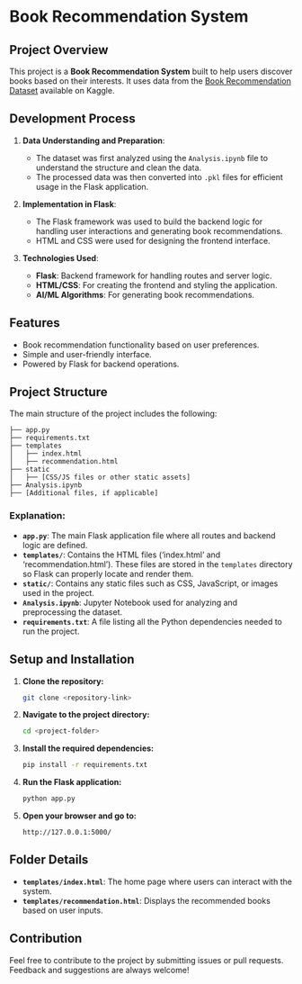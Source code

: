 # Book Recommendation System

## Project Overview
This project is a **Book Recommendation System** built to help users discover books based on their interests. It uses data from the [Book Recommendation Dataset](https://www.kaggle.com/datasets/arashnic/book-recommendation-dataset) available on Kaggle.

## Development Process
1. **Data Understanding and Preparation**:
   - The dataset was first analyzed using the `Analysis.ipynb` file to understand the structure and clean the data.
   - The processed data was then converted into `.pkl` files for efficient usage in the Flask application.

2. **Implementation in Flask**:
   - The Flask framework was used to build the backend logic for handling user interactions and generating book recommendations.
   - HTML and CSS were used for designing the frontend interface.

3. **Technologies Used**:
   - **Flask**: Backend framework for handling routes and server logic.
   - **HTML/CSS**: For creating the frontend and styling the application.
   - **AI/ML Algorithms**: For generating book recommendations.

## Features
- Book recommendation functionality based on user preferences.
- Simple and user-friendly interface.
- Powered by Flask for backend operations.

## Project Structure
The main structure of the project includes the following:

```
├── app.py
├── requirements.txt
├── templates
│   ├── index.html
│   ├── recommendation.html
├── static
│   ├── [CSS/JS files or other static assets]
├── Analysis.ipynb
├── [Additional files, if applicable]
```

### Explanation:
- **`app.py`**: The main Flask application file where all routes and backend logic are defined.
- **`templates/`**: Contains the HTML files (‘index.html’ and ‘recommendation.html’). These files are stored in the `templates` directory so Flask can properly locate and render them.
- **`static/`**: Contains any static files such as CSS, JavaScript, or images used in the project.
- **`Analysis.ipynb`**: Jupyter Notebook used for analyzing and preprocessing the dataset.
- **`requirements.txt`**: A file listing all the Python dependencies needed to run the project.

## Setup and Installation
1. **Clone the repository:**
   ```bash
   git clone <repository-link>
   ```

2. **Navigate to the project directory:**
   ```bash
   cd <project-folder>
   ```

3. **Install the required dependencies:**
   ```bash
   pip install -r requirements.txt
   ```

4. **Run the Flask application:**
   ```bash
   python app.py
   ```

5. **Open your browser and go to:**
   ```
   http://127.0.0.1:5000/
   ```

## Folder Details
- **`templates/index.html`**: The home page where users can interact with the system.
- **`templates/recommendation.html`**: Displays the recommended books based on user inputs.

## Contribution
Feel free to contribute to the project by submitting issues or pull requests. Feedback and suggestions are always welcome!

